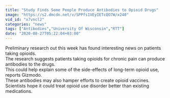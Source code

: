 ```yaml
---
title: "Study Finds Some People Produce Antibodies to Opioid Drugs"
image: "https://s2.dmcdn.net/v/SPPfs1VEyIETcQO7W/x240"
vid_id: "x7vncl2"
categories: "news"
tags: ["Antibodies","University Of Wisconsin","RTT"]
date: "2020-08-27T05:22:04+03:00"
---
```

Preliminary research out this week has found interesting news on patients taking opioids.  <br>The research suggests patients taking opioids for chronic pain can produce antibodies to the drugs.  <br>This could help explain some of the side-effects of long-term opioid use, reports Gizmodo.  <br>These antibodies may also hamper efforts to create opioid vaccines.  <br>Scientists hope it could treat opioid use disorder better than existing medications.
